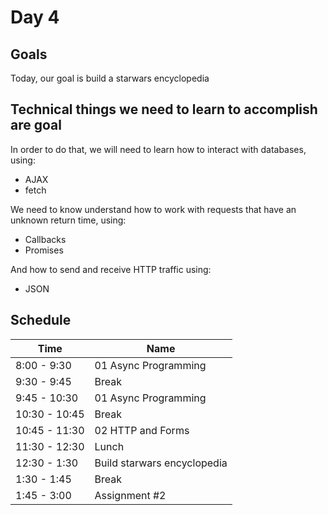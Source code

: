 # Day 4

## Goals

Today, our goal is build a starwars encyclopedia

## Technical things we need to learn to accomplish are goal

In order to do that, we will need to learn how to interact with databases, using:

-   AJAX
-   fetch

We need to know understand how to work with requests that have an unknown return time, using:

-   Callbacks
-   Promises

And how to send and receive HTTP traffic using:

-   JSON

## Schedule

| Time          | Name                        |
| ------------- | --------------------------- |
| 8:00 - 9:30   | 01 Async Programming        |
| 9:30 - 9:45   | Break                       |
| 9:45 - 10:30  | 01 Async Programming        |
| 10:30 - 10:45 | Break                       |
| 10:45 - 11:30 | 02 HTTP and Forms           |
| 11:30 - 12:30 | Lunch                       |
| 12:30 - 1:30  | Build starwars encyclopedia |
| 1:30 - 1:45   | Break                       |
| 1:45 - 3:00   | Assignment #2               |
